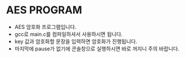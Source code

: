 # AES PROGRAM

- AES 암호화 프로그램입니다.
- gcc로 main.c를 컴파일하셔서 사용하시면 됩니다.
- key 값과 암호화할 문장을 입력하면 암호화가 진행됩니다.
- 마지막에 pause가 없기에 콘솔창으로 실행하시면 바로 꺼지니 주의 바랍니다.